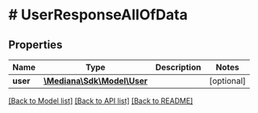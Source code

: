 # # UserResponseAllOfData

## Properties

Name | Type | Description | Notes
------------ | ------------- | ------------- | -------------
**user** | [**\Mediana\Sdk\Model\User**](User.md) |  | [optional]

[[Back to Model list]](../../README.md#models) [[Back to API list]](../../README.md#endpoints) [[Back to README]](../../README.md)
